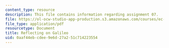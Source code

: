 ```yaml
---
content_type: resource
description: This file contains information regarding assignment 07.
file: https://ol-ocw-studio-app-production.s3.amazonaws.com/courses/ec-050-recreate-experiments-from-history-inform-the-future-from-the-past-galileo-january-iap-2010/0aaf44ebcdee9e6d27a251c714223554_MITEC_050IAP10_assn07.pdf
file_type: application/pdf
resourcetype: Document
title: Reflecting on Galileo
uid: 0aaf44eb-cdee-9e6d-27a2-51c714223554
---
```

